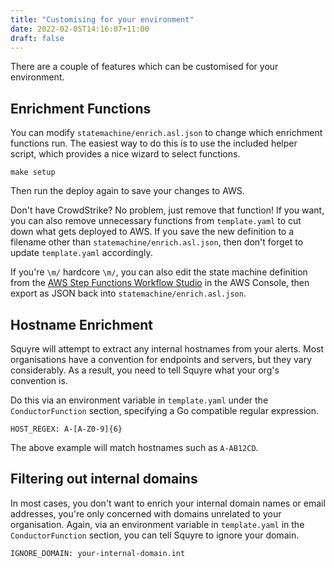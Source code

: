 ```yaml
---
title: "Customising for your environment"
date: 2022-02-05T14:16:07+11:00
draft: false
---
```


There are a couple of features which can be customised for your environment.

## Enrichment Functions

You can modify `statemachine/enrich.asl.json` to change which enrichment functions run. The easiest way to do this is to use the included helper script, which provides a nice wizard to select functions.

```
make setup
```
Then run the deploy again to save your changes to AWS.

Don't have CrowdStrike? No problem, just remove that function! If you want, you can also remove unnecessary functions from `template.yaml` to cut down what gets deployed to AWS. If you save the new definition to a filename other than `statemachine/enrich.asl.json`, then don't forget to update `template.yaml` accordingly.

If you're `\m/` hardcore `\m/`, you can also edit the state machine definition from the [AWS Step Functions Workflow Studio](https://aws.amazon.com/blogs/aws/new-aws-step-functions-workflow-studio-a-low-code-visual-tool-for-building-state-machines/) in the AWS Console, then export as JSON back into `statemachine/enrich.asl.json`.

## Hostname Enrichment

Squyre will attempt to extract any internal hostnames from your alerts. Most organisations have a convention for endpoints and servers, but they vary considerably. As a result, you need to tell Squyre what your org's convention is.

Do this via an environment variable in `template.yaml` under the `ConductorFunction` section, specifying a Go compatible regular expression.
```
HOST_REGEX: A-[A-Z0-9]{6}
```
The above example will match hostnames such as `A-AB12CD`.

## Filtering out internal domains

In most cases, you don't want to enrich your internal domain names or email addresses, you're only concerned with domains unrelated to your organisation. Again, via an environment variable in `template.yaml` in the `ConductorFunction` section, you can tell Squyre to ignore your domain.
```
IGNORE_DOMAIN: your-internal-domain.int
```
